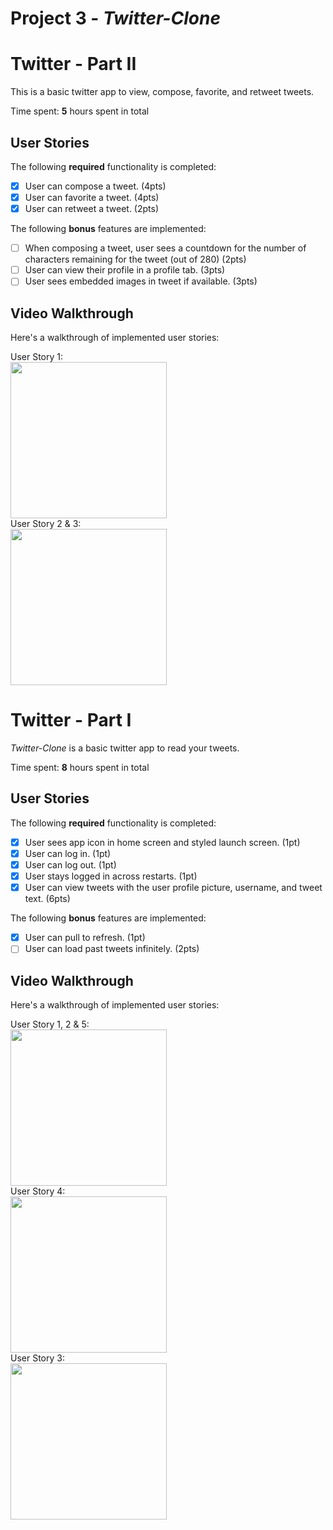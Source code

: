 # Project 3 - *Twitter-Clone*

# Twitter - Part II

This is a basic twitter app to view, compose, favorite, and retweet tweets.

Time spent: **5** hours spent in total

## User Stories

The following **required** functionality is completed:

- [x] User can compose a tweet. (4pts)
- [x] User can favorite a tweet. (4pts)
- [x] User can retweet a tweet. (2pts)

The following **bonus** features are implemented:

- [ ] When composing a tweet, user sees a countdown for the number of characters remaining for the tweet (out of 280) (2pts)
- [ ] User can view their profile in a profile tab. (3pts)
- [ ] User sees embedded images in tweet if available. (3pts)

## Video Walkthrough

Here's a walkthrough of implemented user stories:

User Story 1: <br>
<img src= "http://g.recordit.co/SnQtAcUK4c.gif" width = 250><br>
User Story 2 & 3: <br>
<img src= "http://g.recordit.co/Ky4e8xRqEg.gif" width = 250><br>


# Twitter - Part I

*Twitter-Clone* is a basic twitter app to read your tweets.

Time spent: **8** hours spent in total

## User Stories

The following **required** functionality is completed:

- [X] User sees app icon in home screen and styled launch screen. (1pt)
- [X] User can log in. (1pt)
- [X] User can log out. (1pt)
- [X] User stays logged in across restarts. (1pt)
- [X] User can view tweets with the user profile picture, username, and tweet text. (6pts)

The following **bonus** features are implemented:

- [X] User can pull to refresh. (1pt)
- [ ] User can load past tweets infinitely. (2pts)

## Video Walkthrough

Here's a walkthrough of implemented user stories:

User Story 1, 2 & 5: <br>
<img src= "http://g.recordit.co/6je8R7SyiG.gif" width = 250><br>
User Story 4: <br>
<img src = "http://g.recordit.co/dvGtH7wLnx.gif" width = 250><br>
User Story 3: <br>
<img src = "http://g.recordit.co/4cwhSSrTcJ.gif" width = 250><br>

